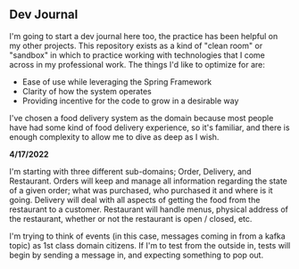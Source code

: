 ## Dev Journal

I'm going to start a dev journal here too, the practice has been helpful on my other projects.
This repository exists as a kind of "clean room" or "sandbox" in which to practice working with technologies
that I come across in my professional work. The things I'd like to optimize for are:

 - Ease of use while leveraging the Spring Framework 
 - Clarity of how the system operates
 - Providing incentive for the code to grow in a desirable way

I've chosen a food delivery system as the domain because most people have had some kind of food delivery experience,
so it's familiar, and there is enough complexity to allow me to dive as deep as I wish. 

**4/17/2022**

I'm starting with three different sub-domains; Order, Delivery, and Restaurant. Orders will keep and manage all information
regarding the state of a given order; what was purchased, who purchased it and where is it going. Delivery will deal with
all aspects of getting the food from the restaurant to a customer. Restaurant will handle menus, physical address of the restaurant,
whether or not the restaurant is open / closed, etc.

I'm trying to think of events (in this case, messages coming in from a kafka topic) as 1st class domain citizens. If I'm
to test from the outside in, tests will begin by sending a message in, and expecting something to pop out.
